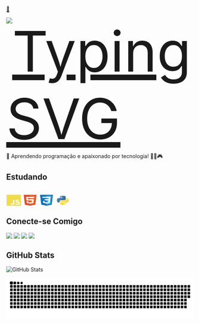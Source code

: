 <div style="display:flex; width: 100%; justify-content: flex-start">
  <a href="https://git.io/typing-svg">
 <p>👋</p>
    <img src="https://readme-typing-svg.herokuapp.com/?center=true&vCenter=true&color=ffffff&lines=Oi,%20+Eu+sou+o+Williams.;Seja+muito+bem+vindo!+:)" alt="Typing SVG" style="font-size: 150px" >
  </a>
</div>
📌 Aprendendo programação e apaixonado por tecnologia! 🚀🔥🎮

## Estudando
<div style="display: inline_block"><br>
  <img align="center" alt="Will-Js" height="30" width="40" src="https://raw.githubusercontent.com/devicons/devicon/master/icons/javascript/javascript-plain.svg">
  <img align="center" alt="Will-HTML" height="30" width="40" src="https://raw.githubusercontent.com/devicons/devicon/master/icons/html5/html5-original.svg">
  <img align="center" alt="Will-CSS" height="30" width="40" src="https://raw.githubusercontent.com/devicons/devicon/master/icons/css3/css3-original.svg">
  <img align="center" alt="Will-Python" height="30" width="40" src="https://raw.githubusercontent.com/devicons/devicon/master/icons/python/python-original.svg">
</div>

  ## Conecte-se Comigo
<div> 
  <a href="https://www.instagram.com/williams__alves/" target="_blank"><img src="https://img.shields.io/badge/-Instagram-%23E4405F?style=for-the-badge&logo=instagram&logoColor=white" target="_blank"></a>
 	<a href="https://www.twitch.tv/willesv" target="_blank"><img src="https://img.shields.io/badge/Twitch-9146FF?style=for-the-badge&logo=twitch&logoColor=white" target="_blank"></a>
  <a href = "mailto:williamsvieiraalves15@gmail.com"><img src="https://img.shields.io/badge/-Gmail-%23333?style=for-the-badge&logo=gmail&logoColor=white" target="_blank"></a>
  <a href="https://www.linkedin.com/in/williams-vieira-alves-309ba9209/" target="_blank"><img src="https://img.shields.io/badge/-LinkedIn-%230077B5?style=for-the-badge&logo=linkedin&logoColor=white" target="_blank"></a> 
</div>

## GitHub Stats
![GitHub Stats](https://github-readme-stats.vercel.app/api?username=WilliamsVieiraAlves&count_private=false&theme=transparent&bg_color=000&border_color=30A3DC&show_icons=true&icon_color=30A3DC&title_color=E94D5F&text_color=FFF)

![Snake animation](https://raw.githubusercontent.com/WilliamsVieiraAlves/WilliamsVieiraAlves/main/dist/github-snake.svg)


